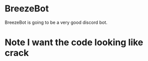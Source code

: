 # BreezeBot
BreezeBot is going to be a very good discord bot.
# Note I want the code looking like crack
